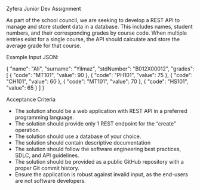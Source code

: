 Zyfera Junior Dev Assignment

As part of the school council, we are seeking to develop a REST API to manage and store student data in a database. This includes names, student numbers, and their corresponding grades by course code. When multiple entries exist for a single course, the API should calculate and store the average grade for that course.

Example Input JSON:

{
   "name": "Ali",
   "surname": "Yilmaz",
   "stdNumber": "B012X00012",
   "grades": [
       {
           "code": "MT101",
           "value": 90
       }, {
           "code": "PH101",
           "value": 75
       }, {
           "code": "CH101",
           "value": 60
       }, {
           "code": "MT101",
           "value": 70
       }, {
           "code": "HS101",
           "value": 65
} ]
}

Acceptance Criteria
- The solution should be a web application with REST API in a preferred programming language.
- The solution should provide only 1 REST endpoint for the “create” operation.
- The solution should use a database of your choice.
- The solution should contain descriptive documentation
- The solution should follow the software engineering best practices, SDLC, and API
guidelines.
- The solution should be provided as a public GitHub repository with a proper Git commit
history.
- Ensure the application is robust against invalid input, as the end-users are not software
developers.

